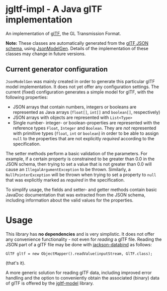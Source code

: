 # jgltf-impl - A Java glTF implementation

An implementation of [glTF](https://github.com/KhronosGroup/glTF/),
the GL Transmission Format.

**Note:** These classes are automatically generated from the 
[glTF JSON schema](https://github.com/KhronosGroup/glTF/tree/master/specification/schema), 
using [JsonModelGen](https://github.com/javagl/JsonModelGen). Details of the 
implementation of these classes may change in future versions.

## Current generator configuration

`JsonModelGen` was mainly created in order to generate this particular 
glTF model implementation. It does not yet offer any configuration
settings. The current (fixed) configuration generates a simple model 
for glTF, with the following properties:

* JSON arrays that contain numbers, integers or booleans are represented 
  as Java arrays (`float[]`, `int[]` and `boolean[]`, respectively)
* JSON arrays with objects are represented with `List<Type>`
* Single number- integer- or boolean-properties are represented with
  the reference types `Float`, `Integer` and `Boolean`. They are *not*
  represented with primitive types (`float`, `int` or `boolean`) in
  order to be able to assign `null` to the properties that are not
  explicitly *required* according to the specification. 

The setter methods perform a basic validation of the parameters. 
For example, if a certain property is constrained to be greater
than 0.0 in the JSON schema, then trying to set a value that is not
greater than 0.0 will cause an `IllegalArgumentException` to be
thrown. Similarly, a `NullPointerException` will be thrown when
trying to set a property to `null` that was explicitly marked
as *required* in the specification.

To simplify usage, the fields and setter- and getter methods contain basic 
JavaDoc documentation that was extracted from the JSON schema, including 
information about the valid values for the properties.

# Usage 
    
This library has **no dependencies** and is very simplistic. It does not 
offer any convenience functionality - not even for *reading* a glTF file. 
Reading the JSON part of a glTF file may be done with 
[jackson-databind](https://github.com/FasterXML/jackson-databind)
as follows:

`GlTF gltf = new ObjectMapper().readValue(inputStream, GlTF.class);`

(that's it). 

A more generic solution for reading glTF data, including improved 
error handling and the option to conveniently obtain the associated
(binary) data of glTF is offered by the 
[jgltf-model](https://github.com/javagl/JglTF/tree/master/jgltf-model) library.


 